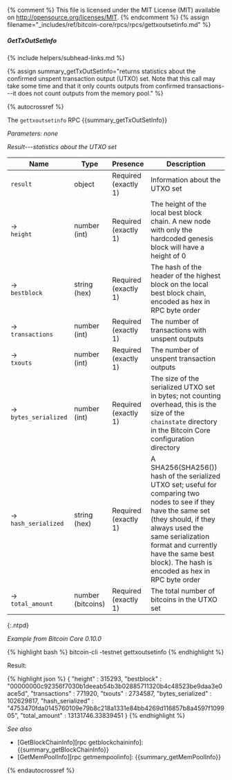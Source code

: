 {% comment %}
This file is licensed under the MIT License (MIT) available on
http://opensource.org/licenses/MIT.
{% endcomment %}
{% assign filename="_includes/ref/bitcoin-core/rpcs/rpcs/gettxoutsetinfo.md" %}

##### GetTxOutSetInfo
{% include helpers/subhead-links.md %}

{% assign summary_getTxOutSetInfo="returns statistics about the confirmed unspent transaction output (UTXO) set. Note that this call may take some time and that it only counts outputs from confirmed transactions---it does not count outputs from the memory pool." %}

{% autocrossref %}

The `gettxoutsetinfo` RPC {{summary_getTxOutSetInfo}}

*Parameters: none*

*Result---statistics about the UTXO set*

| Name                    | Type              | Presence                    | Description
|-------------------------|-------------------|-----------------------------|----------------
| `result`                | object            | Required<br>(exactly 1)     | Information about the UTXO set
| →<br>`height`           | number (int)      | Required<br>(exactly 1)     | The height of the local best block chain.  A new node with only the hardcoded genesis block will have a height of 0
| →<br>`bestblock`        | string (hex)      | Required<br>(exactly 1)     | The hash of the header of the highest block on the local best block chain, encoded as hex in RPC byte order
| →<br>`transactions`     | number (int)      | Required<br>(exactly 1)     | The number of transactions with unspent outputs
| →<br>`txouts`           | number (int)      | Required<br>(exactly 1)     | The number of unspent transaction outputs
| →<br>`bytes_serialized` | number (int)      | Required<br>(exactly 1)     | The size of the serialized UTXO set in bytes; not counting overhead, this is the size of the `chainstate` directory in the Bitcoin Core configuration directory
| →<br>`hash_serialized`  | string (hex)      | Required<br>(exactly 1)     | A SHA256(SHA256()) hash of the serialized UTXO set; useful for comparing two nodes to see if they have the same set (they should, if they always used the same serialization format and currently have the same best block).  The hash is encoded as hex in RPC byte order
| →<br>`total_amount`     | number (bitcoins) | Required<br>(exactly 1)     | The total number of bitcoins in the UTXO set
{:.ntpd}

*Example from Bitcoin Core 0.10.0*

{% highlight bash %}
bitcoin-cli -testnet gettxoutsetinfo
{% endhighlight %}

Result:

{% highlight json %}
{
    "height" : 315293,
    "bestblock" : "00000000c92356f7030b1deeab54b3b02885711320b4c48523be9daa3e0ace5d",
    "transactions" : 771920,
    "txouts" : 2734587,
    "bytes_serialized" : 102629817,
    "hash_serialized" : "4753470fda0145760109e79b8c218a1331e84bb4269d116857b8a4597f109905",
    "total_amount" : 13131746.33839451
}
{% endhighlight %}

*See also*

* [GetBlockChainInfo][rpc getblockchaininfo]: {{summary_getBlockChainInfo}}
* [GetMemPoolInfo][rpc getmempoolinfo]: {{summary_getMemPoolInfo}}

{% endautocrossref %}
